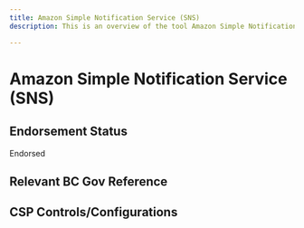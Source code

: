 ```yaml
---
title: Amazon Simple Notification Service (SNS)
description: This is an overview of the tool Amazon Simple Notification Service (SNS), and its current status  within BC Gov.

---
```

<!---
Note: this is a generated file.  You should not edit it directly.  Please check https://github.com/bcgov/cloud-pathfinder for details.
-->
# Amazon Simple Notification Service (SNS)



## Endorsement Status
Endorsed

## Relevant BC Gov Reference


## CSP Controls/Configurations
